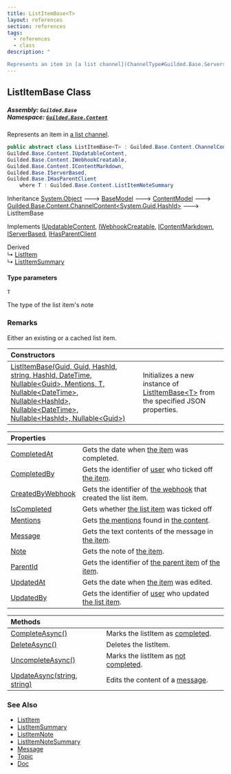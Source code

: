 ```yaml
---
title: ListItemBase<T>
layout: references
section: references
tags:
  - references
  - class
description: "

Represents an item in [a list channel](ChannelType#Guilded.Base.Servers.ChannelType.List 'Guilded.Base.Servers.ChannelType.List')."
---
```


## ListItemBase<T> Class
##### **Assembly:** `Guilded.Base`<br/>**Namespace:** [`Guilded.Base.Content`](Guilded.Base.Content 'Guilded.Base.Content')

Represents an item in [a list channel](ChannelType#Guilded.Base.Servers.ChannelType.List 'Guilded.Base.Servers.ChannelType.List').

```csharp
public abstract class ListItemBase<T> : Guilded.Base.Content.ChannelContent<Guid, Guilded.Base.HashId>,
Guilded.Base.Content.IUpdatableContent,
Guilded.Base.Content.IWebhookCreatable,
Guilded.Base.Content.IContentMarkdown,
Guilded.Base.IServerBased,
Guilded.Base.IHasParentClient
    where T : Guilded.Base.Content.ListItemNoteSummary
```

Inheritance [System.Object](https://docs.microsoft.com/en-us/dotnet/api/System.Object 'System.Object') &#129106; [BaseModel](BaseModel 'Guilded.Base.BaseModel') &#129106; [ContentModel](ContentModel 'Guilded.Base.ContentModel') &#129106; [Guilded.Base.Content.ChannelContent&lt;](ChannelContent_TId,TServer_ 'Guilded.Base.Content.ChannelContent<TId,TServer>')[System.Guid](https://docs.microsoft.com/en-us/dotnet/api/System.Guid 'System.Guid')[,](ChannelContent_TId,TServer_ 'Guilded.Base.Content.ChannelContent<TId,TServer>')[HashId](HashId 'Guilded.Base.HashId')[&gt;](ChannelContent_TId,TServer_ 'Guilded.Base.Content.ChannelContent<TId,TServer>') &#129106; ListItemBase<T>

Implements [IUpdatableContent](IUpdatableContent 'Guilded.Base.Content.IUpdatableContent'), [IWebhookCreatable](IWebhookCreatable 'Guilded.Base.Content.IWebhookCreatable'), [IContentMarkdown](IContentMarkdown 'Guilded.Base.Content.IContentMarkdown'), [IServerBased](IServerBased 'Guilded.Base.IServerBased'), [IHasParentClient](IHasParentClient 'Guilded.Base.IHasParentClient')

Derived  
&#8627; [ListItem](ListItem 'Guilded.Base.Content.ListItem')  
&#8627; [ListItemSummary](ListItemSummary 'Guilded.Base.Content.ListItemSummary')
#### Type parameters

<a name='Guilded.Base.Content.ListItemBase_T_.T'></a>

`T`

The type of the list item's note

### Remarks
  
Either an existing or a cached list item.

| Constructors | |
| :--- | :--- |
| [ListItemBase(Guid, Guid, HashId, string, HashId, DateTime, Nullable&lt;Guid&gt;, Mentions, T, Nullable&lt;DateTime&gt;, Nullable&lt;HashId&gt;, Nullable&lt;DateTime&gt;, Nullable&lt;HashId&gt;, Nullable&lt;Guid&gt;)](ListItemBase_T_.ListItemBase(Guid,Guid,HashId,string,HashId,DateTime,Nullable_Guid_,Mentions,T,Nullable_DateTime_,Nullable_HashId_,Nullable_DateTime_,Nullable_HashId_,Nullable_Guid_) 'Guilded.Base.Content.ListItemBase<T>.ListItemBase(Guid, Guid, Guilded.Base.HashId, string, Guilded.Base.HashId, System.DateTime, System.Nullable<Guid>, Guilded.Base.Content.Mentions, T, System.Nullable<System.DateTime>, System.Nullable<Guilded.Base.HashId>, System.Nullable<System.DateTime>, System.Nullable<Guilded.Base.HashId>, System.Nullable<Guid>)') | Initializes a new instance of [ListItemBase&lt;T&gt;](ListItemBase_T_ 'Guilded.Base.Content.ListItemBase<T>') from the specified JSON properties. |

| Properties | |
| :--- | :--- |
| [CompletedAt](ListItemBase_T_.CompletedAt 'Guilded.Base.Content.ListItemBase<T>.CompletedAt') | Gets the date when [the item](ListItem 'Guilded.Base.Content.ListItem') was completed. |
| [CompletedBy](ListItemBase_T_.CompletedBy 'Guilded.Base.Content.ListItemBase<T>.CompletedBy') | Gets the identifier of [user](User 'Guilded.Base.Users.User') who ticked off [the item](ListItem 'Guilded.Base.Content.ListItem'). |
| [CreatedByWebhook](ListItemBase_T_.CreatedByWebhook 'Guilded.Base.Content.ListItemBase<T>.CreatedByWebhook') | Gets the identifier of [the webhook](Webhook 'Guilded.Base.Servers.Webhook') that created the list item. |
| [IsCompleted](ListItemBase_T_.IsCompleted 'Guilded.Base.Content.ListItemBase<T>.IsCompleted') | Gets whether [the list item](ListItem 'Guilded.Base.Content.ListItem') was ticked off |
| [Mentions](ListItemBase_T_.Mentions 'Guilded.Base.Content.ListItemBase<T>.Mentions') | Gets [the mentions](ListItemBase_T_.Mentions 'Guilded.Base.Content.ListItemBase<T>.Mentions') found in [the content](ListItemBase_T_.Message 'Guilded.Base.Content.ListItemBase<T>.Message'). |
| [Message](ListItemBase_T_.Message 'Guilded.Base.Content.ListItemBase<T>.Message') | Gets the text contents of the message in [the item](ListItem 'Guilded.Base.Content.ListItem'). |
| [Note](ListItemBase_T_.Note 'Guilded.Base.Content.ListItemBase<T>.Note') | Gets the note of [the item](ListItem 'Guilded.Base.Content.ListItem'). |
| [ParentId](ListItemBase_T_.ParentId 'Guilded.Base.Content.ListItemBase<T>.ParentId') | Gets the identifier of [the parent item](ListItem 'Guilded.Base.Content.ListItem') of [the item](ListItem 'Guilded.Base.Content.ListItem'). |
| [UpdatedAt](ListItemBase_T_.UpdatedAt 'Guilded.Base.Content.ListItemBase<T>.UpdatedAt') | Gets the date when [the item](ListItem 'Guilded.Base.Content.ListItem') was edited. |
| [UpdatedBy](ListItemBase_T_.UpdatedBy 'Guilded.Base.Content.ListItemBase<T>.UpdatedBy') | Gets the identifier of [user](User 'Guilded.Base.Users.User') who updated [the list item](ListItem 'Guilded.Base.Content.ListItem'). |

| Methods | |
| :--- | :--- |
| [CompleteAsync()](ListItemBase_T_.CompleteAsync() 'Guilded.Base.Content.ListItemBase<T>.CompleteAsync()') | Marks the listItem as [completed](ListItemBase_T_.IsCompleted 'Guilded.Base.Content.ListItemBase<T>.IsCompleted'). |
| [DeleteAsync()](ListItemBase_T_.DeleteAsync() 'Guilded.Base.Content.ListItemBase<T>.DeleteAsync()') | Deletes the listItem. |
| [UncompleteAsync()](ListItemBase_T_.UncompleteAsync() 'Guilded.Base.Content.ListItemBase<T>.UncompleteAsync()') | Marks the listItem as [not completed](ListItemBase_T_.IsCompleted 'Guilded.Base.Content.ListItemBase<T>.IsCompleted'). |
| [UpdateAsync(string, string)](ListItemBase_T_.UpdateAsync(string,string) 'Guilded.Base.Content.ListItemBase<T>.UpdateAsync(string, string)') | Edits the content of a [message](ListItemBase_T_.UpdateAsync(string,string)#Guilded.Base.Content.ListItemBase_T_.UpdateAsync(string,string).message 'Guilded.Base.Content.ListItemBase<T>.UpdateAsync(string, string).message'). |

### See Also
- [ListItem](ListItem 'Guilded.Base.Content.ListItem')
- [ListItemSummary](ListItemSummary 'Guilded.Base.Content.ListItemSummary')
- [ListItemNote](ListItemNote 'Guilded.Base.Content.ListItemNote')
- [ListItemNoteSummary](ListItemNoteSummary 'Guilded.Base.Content.ListItemNoteSummary')
- [Message](Message 'Guilded.Base.Content.Message')
- [Topic](Topic 'Guilded.Base.Content.Topic')
- [Doc](Doc 'Guilded.Base.Content.Doc')